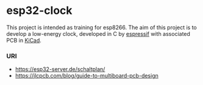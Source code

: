 # esp32-clock

This project is intended as training for esp8266. The aim of this project is to develop a low-energy clock, developed in C by [espressif](https://www.espressif.com/) with associated PCB in [KiCad](https://www.kicad.org/).

### URI
* https://esp32-server.de/schaltplan/
* https://jlcpcb.com/blog/guide-to-multiboard-pcb-design
